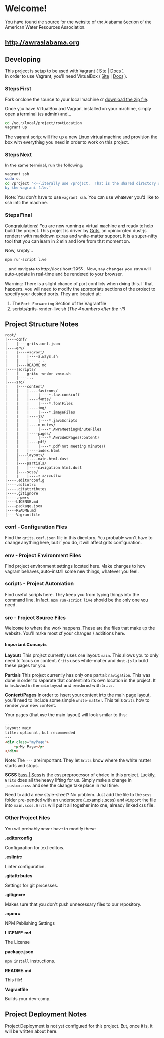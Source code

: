 # Welcome!
You have found the source for the website of the Alabama Section of the 
American Water Resources Association.  

## http://awraalabama.org

## Developing
This project is setup to be used with Vagrant ( [Site][1] | [Docs][2] ).  
In order to use Vagrant, you'll need VirtualBox ( [Site][3] | [Docs][4] ).

### Steps First
Fork or clone the source to your local machine or [download the zip file][99].

Once you have VirtualBox and Vagrant installed on your machine, simply open 
a terminal (as admin) and...

```  bash
cd /your/local/project/rootLocation
vagrant up  
```

The vagrant script will fire up a new Linux virtual machine and provision 
the box with everything you need in order to work on this project.

### Steps Next
In the same terminal, run the following:

```bash
vagrant ssh
sudo su
cd /project "<--literally use /project.  That is the shared directory setup 
by the vagrant file."
```
Note: You don't have to use `vagrant ssh`.  You can use whatever you'd like 
to ssh into the machine.

### Steps Final
Congratulations!  You are now running a virtual machine and ready to help 
build the project.  This project is driven by [Grits][5], an opinionated 
dust-js renderer with markdown extras and white-matter support.  It is a 
super-nifty tool that you can learn in 2 min and love from that moment on.

Now, simply...

``` bash
npm run-script live
```
...and navigate to http://localhost:3955 .  Now, any changes you save will 
auto-update in real-time and be rendered to your browser.

Warning: There is a slight chance of port conflicts when doing this.  If 
that happens, you will need to modify the appropriate sections of the project 
to specify your desired ports.  They are located at:

1. The `Port Forwarding` Section of the Vagrantfile
2. scripts/grits-render-live.sh _(The 4 numbers after the -P)_

## Project Structure Notes

```
root/
|----conf/
|    |----grits.conf.json
|----env/
|    |----vagrant/
|    |    |----always.sh   
|    |    |----...
|    |----README.md
|----|scripts/
|    |----grits-render-once.sh
|    |----...
|----src/
|    |----content/
|    |    |----favicons/
|    |    |    |----*.faviconStuff
|    |    |----fonts/
|    |    |    |----*.fontFiles
|    |    |----img/
|    |    |    |----*.imageFiles
|    |    |----js/
|    |    |    |----*.javaScripts
|    |    |----minutes/
|    |    |    |----*.AwraMeetingMinuteFiles
|    |    |----pages/
|    |    |    |----*.AwraWebPages(content)
|    |    |----pdf/
|    |    |    |----*.pdf(not meeting minutes)
|    |    |----index.html
|    |----layouts/
|    |    |----main.html.dust
|    |----partials/
|    |    |----navigation.html.dust
|    |----scss/
|    |    |----*.scssFiles
|----.editorconfig
|----.eslintrc
|----.gitattributes
|----.gitignore
|----.npmrc
|----LICENSE.md
|----package.json
|----README.md
|----Vagrantfile
```

### conf - Configuration Files
Find the `grits.conf.json` file in this directory.  You probably won't 
have to change anything here, but if you do, it will affect grits configuration.

### env - Project Environment Files
Find project environment settings located here.  Make changes to how vagrant 
behaves, auto-install some new things, whatever you feel.  

### scripts - Project Automation
Find useful scripts here.  They keep you from typing things into the command 
line.  In fact, `npm run-script live` should be the only one you need.

### src - Project Source Files
Welcome to where the work happens.  These are the files that make up the 
website.  You'll make most of your changes / additions here.
  
#### Important Concepts

**Layouts**
This project currently uses one layout: `main`.  This allows you to only need
to focus on content.  `Grits` uses white-matter and `dust-js` to build these
pages for you.

**Partials**
This project currently has only one partial: `navigation`.  This was done
in order to separate that content into its own location in the project.  It
is included in the `main` layout and rendered with `Grits`.

**Content/Pages**
In order to insert your content into the main page layout, you'll need to 
include some simple `white-matter`.  This tells `Grits` how to render your 
new content.  

Your pages (that use the main layout) will look similar to this:

```html
---
layout: main
title: optional, but recommended
---
<div class="myPage">
    <p>My Page</p>
</div>
```

Note: The `---` are important.  They let `Grits` know where the white matter
starts and stops.

**SCSS**
[Sass | Scss][6] is the css preprocessor of choice in this project.  Luckily, 
 `Grits` does all the heavy lifting for us.  Simply make a change in `_custom.scss` 
 and see the change take place in real time.  
 
 Need to add a new style-sheet?  No problem. Just add the file to the `scss` 
 folder pre-pended with an underscore (_example.scss) and `@import` 
 the file into `main.scss`.  `Grits` will put it all together into one, already
 linked css file.
 
### Other Project Files
You will probably never have to modify these.

**.editorconfig**

Configuration for text editors.

**.eslintrc**

Linter configuration.

**.gitattributes**

Settings for git processes.

**.gitignore**

Makes sure that you don't push unnecessary files to our repository.

**.npmrc**

NPM Publishing Settings

**LICENSE.md**

The License

**package.json**

`npm install` instructions.

**README.md**

This file!

**Vagrantfile**

Builds your dev-comp.

## Project Deployment Notes

Project Deployment is not yet configured for this project.  But, once it
is, it will be written about here.

<!-- Links -->
[1]: https://www.vagrantup.com/ "Vagrant"
[2]: https://www.vagrantup.com/docs/ "Vagrant Docs"
[3]: https://www.virtualbox.org/wiki/Downloads "VirtualBox"
[4]: https://www.virtualbox.org/wiki/Documentation "VirtualBox Docs"
[5]: https://github.com/Dasix/grits "Grits GitHub"
[6]: http://sass-lang.com/guide "Sass Guide"
[99]: https://github.com/Dasix/awraalabama.org/archive/master.zip "Source Zip File"
